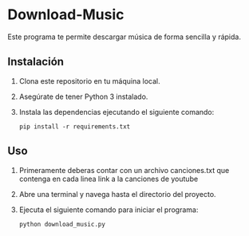 # Download-Music

Este programa te permite descargar música de forma sencilla y rápida.

## Instalación

1. Clona este repositorio en tu máquina local.
2. Asegúrate de tener Python 3 instalado.
3. Instala las dependencias ejecutando el siguiente comando:

    ```shell
    pip install -r requirements.txt
    ```

## Uso

1. Primeramente deberas contar con un archivo canciones.txt que contenga en cada linea link a la canciones de youtube 
2. Abre una terminal y navega hasta el directorio del proyecto.
3. Ejecuta el siguiente comando para iniciar el programa:

    ```shell
    python download_music.py
    ```
